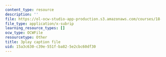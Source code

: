```yaml
---
content_type: resource
description: ''
file: https://ol-ocw-studio-app-production.s3.amazonaws.com/courses/18-06sc-linear-algebra-fall-2011/15a3c630c39e551fba825e2cbc60df30_cfn2ZUuWPd0.srt
file_type: application/x-subrip
learning_resource_types: []
ocw_type: OCWFile
resourcetype: Other
title: 3play caption file
uid: 15a3c630-c39e-551f-ba82-5e2cbc60df30
---
```


